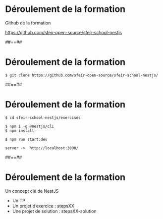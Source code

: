 <!-- .slide: class="center with-code" -->

# Déroulement de la formation

Github de la formation
 
https://github.com/sfeir-open-source/sfeir-school-nestjs


##==##
<!-- .slide: class="with-code" -->

# Déroulement de la formation

```shell script
$ git clone https://github.com/sfeir-open-source/sfeir-school-nestjs/
```

##==##
<!-- .slide: class="with-code" -->

# Déroulement de la formation

```shell script
$ cd sfeir-school-nestjs/exercises

$ npm i -g @nestjs/cli
$ npm install

$ npm run start:dev

server ->  http://localhost:3000/
```

##==##
<!-- .slide: class="with-code" -->

# Déroulement de la formation

Un concept clé de NestJS

* Un TP
* Un projet d’exercice : stepsXX
* Une projet de solution : stepsXX-solution
